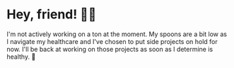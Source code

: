 # Hey, friend! 👋🏻

I'm not actively working on a ton at the moment. My spoons are a bit low as I navigate my healthcare and I've chosen to put side projects on hold for now. I'll be back at working on those projects as soon as I determine is healthy. 💖
